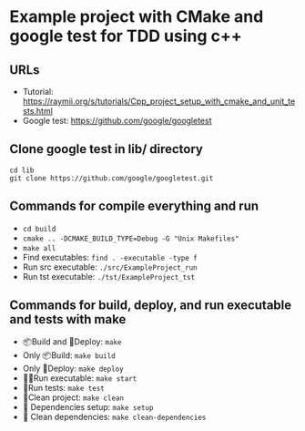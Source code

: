 # Example project with CMake and google test for TDD using c++

## URLs
- Tutorial: https://raymii.org/s/tutorials/Cpp_project_setup_with_cmake_and_unit_tests.html
- Google test: https://github.com/google/googletest

## Clone google test in lib/ directory
```
cd lib
git clone https://github.com/google/googletest.git
```

## Commands for compile everything and run
- `cd build`
- `cmake .. -DCMAKE_BUILD_TYPE=Debug -G "Unix Makefiles"`
- `make all`
- Find executables: `find . -executable -type f`
- Run src executable: `./src/ExampleProject_run`
- Run tst executable: `./tst/ExampleProject_tst`

## Commands for build, deploy, and run executable and tests with make
- 📦Build and 🚀Deploy: `make`
- Only 📦Build: `make build`
- Only 🚀Deploy: `make deploy`
- 🏃‍♂️Run executable: `make start`
- 🧪Run tests: `make test`
- 🧹Clean project: `make clean`
- 🔨 Dependencies setup: `make setup`
- 🧹 Clean dependencies: `make clean-dependencies`
